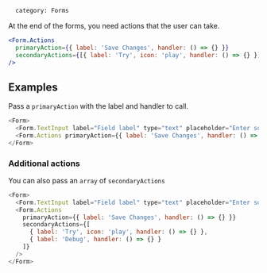 ```meta
  category: Forms
```

At the end of the forms, you need actions that the user can take.

```jsx
<Form.Actions
  primaryAction={{ label: 'Save Changes', handler: () => {} }}
  secondaryActions={[{ label: 'Try', icon: 'play', handler: () => {} }]}
/>
```

## Examples

Pass a `primaryAction` with the label and handler to call.

```js
<Form>
  <Form.TextInput label="Field label" type="text" placeholder="Enter something" />
  <Form.Actions primaryAction={{ label: 'Save Changes', handler: () => {} }} />
</Form>
```

### Additional actions

You can also pass an `array` of `secondaryActions`

```js
<Form>
  <Form.TextInput label="Field label" type="text" placeholder="Enter something" />
  <Form.Actions
    primaryAction={{ label: 'Save Changes', handler: () => {} }}
    secondaryActions={[
      { label: 'Try', icon: 'play', handler: () => {} },
      { label: 'Debug', handler: () => {} }
    ]}
  />
</Form>
```

